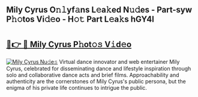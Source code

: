 ## Mily Cyrus O𝚗𝚕yf𝚊ns L𝚎a𝚔ed N𝚞𝚍es - Part-syw P𝚑𝚘tos Vi𝚍𝚎o - H𝚘𝚝 Part L𝚎a𝚔s hGY4l

# <h2><a href="http://kf77dqd.oniu.top/?m=Mily+Cyrus">🔗👉 🔴 Mily Cyrus P𝚑ot𝚘𝚜 V𝚒d𝚎o</a></h2>

[![Mily Cyrus Nu𝚍e𝚜](https://i.imgur.com/0qMVB7G.gif)](http://kf77dqd.oniu.top/?m=Mily+Cyrus)
Virtual dance innovator and web entertainer Mily Cyrus, celebrated for disseminating dance and lifestyle inspiration through solo and collaborative dance acts and brief films. Approachability and authenticity are the cornerstones of Mily Cyrus's public persona, but the enigma of his private life continues to intrigue the public.  
